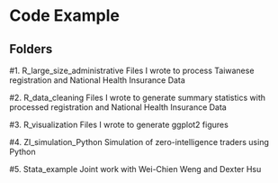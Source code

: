 # Code Example

## Folders

#1. R_large_size_administrative
Files I wrote to process Taiwanese registration and National Health Insurance Data

#2. R_data_cleaning
Files I wrote to generate summary statistics with processed registration and National Health Insurance Data

#3. R_visualization
Files I wrote to generate ggplot2 figures

#4. ZI_simulation_Python
Simulation of zero-intelligence traders using Python

#5. Stata_example
Joint work with Wei-Chien Weng and Dexter Hsu